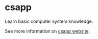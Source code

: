 # csapp
Learn basic computer system knowledge.

See more information on [csapp website](https://csapp.cs.cmu.edu/).
